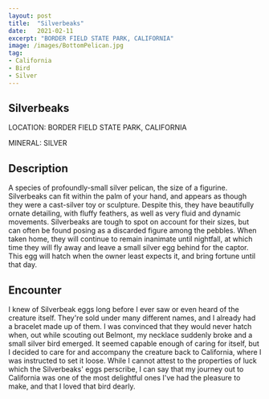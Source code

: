 ```yaml
---
layout: post
title:  "Silverbeaks"
date:   2021-02-11
excerpt: "BORDER FIELD STATE PARK, CALIFORNIA"
image: /images/BottomPelican.jpg
tag:
- California
- Bird
- Silver
---
```


## Silverbeaks

LOCATION: BORDER FIELD STATE PARK, CALIFORNIA

MINERAL: SILVER

## Description
A species of profoundly-small silver pelican, the size of a figurine. Silverbeaks can fit within the palm of your hand, and appears as though they were a cast-silver toy or sculpture. Despite this, they have beautifully ornate detailing, with fluffy feathers, as well as very fluid and dynamic movements. Silverbeaks are tough to spot on account for their sizes, but can often be found posing as a discarded figure among the pebbles. When taken home, they will continue to remain inanimate until nightfall, at which time they will fly away and leave a small silver egg behind for the captor. This egg will hatch when the owner least expects it, and bring fortune until that day.


## Encounter
I knew of Silverbeak eggs long before I ever saw or even heard of the creature itself. They're sold under many different names, and I already had a bracelet made up of them. I was convinced that they would never hatch when, out while scouting out Belmont, my necklace suddenly broke and a small silver bird emerged. It seemed capable enough of caring for itself, but I decided to care for and accompany the creature back to California, where I was instructed to set it loose. While I cannot attest to the properties of luck which the Silverbeaks' eggs perscribe, I can say that my journey out to California was one of the most delightful ones I've had the pleasure to make, and that I loved that bird dearly.
